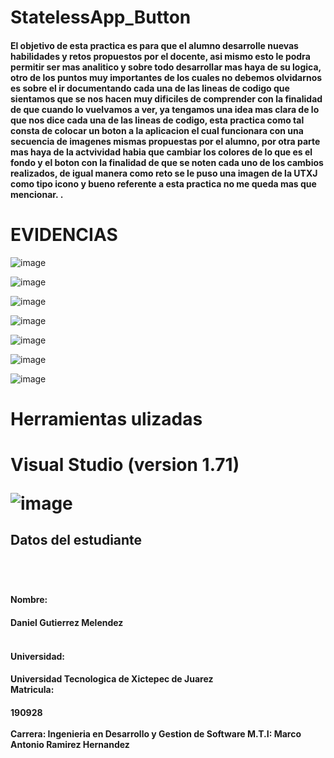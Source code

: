 # StatelessApp_Button

<h4>El objetivo de esta practica es para que el alumno desarrolle nuevas habilidades y retos propuestos por el docente, asi mismo esto le podra permitir ser mas analitico y sobre todo desarrollar mas haya de su logica, otro de los puntos muy importantes de los cuales no debemos olvidarnos es sobre el ir documentando cada una de las lineas de codigo que sientamos que se nos hacen muy dificiles de comprender con la finalidad de que cuando lo vuelvamos a ver, ya tengamos una idea mas clara de lo que nos dice cada una de las lineas de codigo, esta practica como tal consta de colocar un boton a la aplicacion el cual funcionara con una secuencia de imagenes mismas propuestas por el alumno, por otra parte mas haya de la actvividad habia que cambiar los colores de lo que es el fondo y el boton con la finalidad de que se noten cada uno de los cambios realizados, de igual manera como reto se le puso una imagen de la UTXJ como tipo icono y bueno referente a esta practica no me queda mas que mencionar.
.<h4>

# EVIDENCIAS

![image](https://user-images.githubusercontent.com/100882800/195767394-3a991c63-ece7-4336-80d5-902591ef23d5.png)

![image](https://user-images.githubusercontent.com/100882800/195768144-29ef5d74-6993-43d9-8dfe-6af889d88e2f.png)

![image](https://user-images.githubusercontent.com/100882800/195768165-c98af6d8-5ee6-4ba3-b231-e609be2f34f7.png)

![image](https://user-images.githubusercontent.com/100882800/195768235-8e20290f-9000-4629-9cfa-8bf05f2f0738.png)

![image](https://user-images.githubusercontent.com/100882800/195768256-1e9095c2-d705-41d4-aacf-9933e5eabe1e.png)

![image](https://user-images.githubusercontent.com/100882800/195768297-25c39266-6e18-47dd-ace3-f871303bbc66.png)
   
![image](https://user-images.githubusercontent.com/100882800/195768331-af4257da-9cb6-49e6-ae3c-4d5ae430ae1f.png)


  
<h1>Herramientas ulizadas<h1>
   Visual Studio  (version 1.71)
   
   ![image](https://user-images.githubusercontent.com/100882800/195769738-6730be5e-cc0c-466b-805d-df3c6eff6394.png)



<h2>Datos del estudiante<h2>
<br>
<h4>Nombre:<h4>Daniel Gutierrez Melendez<br><h4><br>
   Universidad:<h4> Universidad Tecnologica de Xictepec de Juarez<br>
  Matricula:<h4> 190928<br><br>
   Carrera: Ingenieria en Desarrollo y Gestion de Software
   M.T.I: Marco Antonio Ramirez Hernandez
   
   
